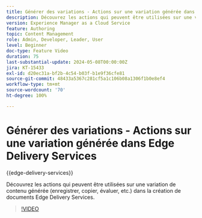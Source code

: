 ```yaml
---
title: Générer des variations - Actions sur une variation générée dans Edge Delivery Services
description: Découvrez les actions qui peuvent être utilisées sur une variation de contenu générée (enregistrer, copier, évaluer, etc.) dans la création de documents Edge Delivery Services.
version: Experience Manager as a Cloud Service
feature: Authoring
topic: Content Management
role: Admin, Developer, Leader, User
level: Beginner
doc-type: Feature Video
duration: 75
last-substantial-update: 2024-05-08T00:00:00Z
jira: KT-15433
exl-id: d20ec31a-bf2b-4c54-b03f-b1e9f36cfe81
source-git-commit: 48433a5367c281cf5a1c106b08a1306f1b0e8ef4
workflow-type: tm+mt
source-wordcount: '70'
ht-degree: 100%

---
```


# Générer des variations - Actions sur une variation générée dans Edge Delivery Services

{{edge-delivery-services}}

Découvrez les actions qui peuvent être utilisées sur une variation de contenu générée (enregistrer, copier, évaluer, etc.) dans la création de documents Edge Delivery Services.

>[!VIDEO](https://video.tv.adobe.com/v/3437275/?learn=on&captions=fre_fr)
